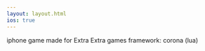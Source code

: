 ```yaml
---
layout: layout.html
ios: true
---
```

iphone game made for Extra Extra games
framework: corona (lua)
